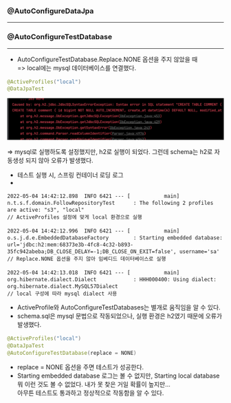 ### @AutoConfigureDataJpa
<hr>


### @AutoConfigureTestDatabase
<hr>

* AutoConfigureTestDatabase.Replace.NONE 옵션을 주지 않았을 때  
    => local에는 mysql 데이터베이스를 연결했다.

```java
@ActiveProfiles("local")
@DataJpaTest
```

![](./../../../../images/2022-05-04-14-42-46.png)

=> mysql로 실행하도록 설정했지만, h2로 실행이 되었다. 그런데 schema는 h2로 자동생성 되지 않아 오류가 발생했다.

* 테스트 실행 시, 스프링 컨테이너 로딩 로그
* 
```
2022-05-04 14:42:12.898  INFO 6421 --- [           main] n.t.s.f.domain.FollowRepositoryTest      : The following 2 profiles are active: "s3", "local"
// ActiveProfiles 설정에 맞게 local 환경으로 실행

2022-05-04 14:42:12.996  INFO 6421 --- [           main] o.s.j.d.e.EmbeddedDatabaseFactory        : Starting embedded database: url='jdbc:h2:mem:68373e3b-4fc8-4c32-b893-35fc942abeba;DB_CLOSE_DELAY=-1;DB_CLOSE_ON_EXIT=false', username='sa'
// Replace.NONE 옵션을 주지 않아 임베디드 데이터베이스로 실행

2022-05-04 14:42:13.018  INFO 6421 --- [           main] org.hibernate.dialect.Dialect            : HHH000400: Using dialect: org.hibernate.dialect.MySQL57Dialect
// local 구성에 따라 mysql dialect 사용
```

* ActiveProfile와 AutoConfigureTestDatabases는 별개로 움직임을 알 수 있다.
* schema.sql은 mysql 문법으로 작동되었으나, 실행 환경은 h2였기 때문에 오류가 발생했다.

```java
@ActiveProfiles("local")
@DataJpaTest
@AutoConfigureTestDatabase(replace = NONE)
```
* replace = NONE 옵션을 주면 테스트가 성공한다.
* Starting embedded database 로그는 볼 수 없지만, Starting local database 뭐 이런 것도 볼 수 없었다. 내가 못 찾은 거일 확률이 높지만...  
    아무튼 테스트도 통과하고 정상적으로 작동함을 알 수 있다.